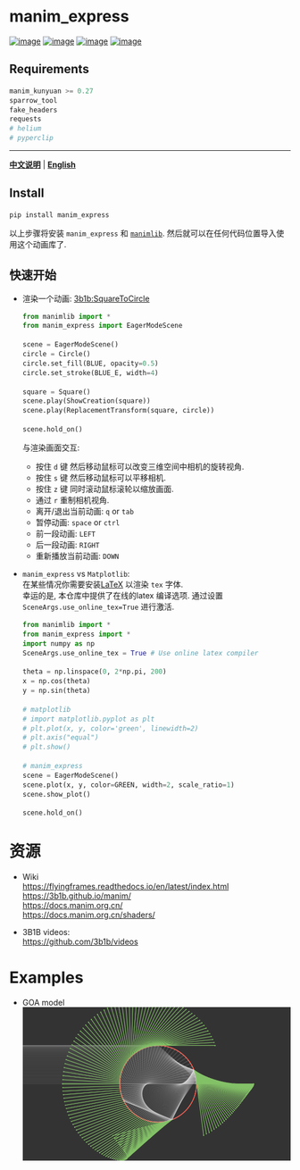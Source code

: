 # manim_express
[![image](https://img.shields.io/badge/Pypi-0.4.0-green.svg)](https://pypi.org/project/manim_express)
[![image](https://img.shields.io/badge/python-3.6+-blue.svg)](https://www.python.org/)
[![image](https://img.shields.io/badge/license-MIT-blue.svg)](LICENSE)
[![image](https://img.shields.io/badge/author-kunyuan-orange.svg?style=flat-square&logo=appveyor)](https://github.com/beidongjiedeguang)

## Requirements
```python
manim_kunyuan >= 0.27
sparrow_tool
fake_headers
requests
# helium
# pyperclip
```

------------------------
[**中文说明**](https://github.com/beidongjiedeguang/manim-express/blob/dev/README_zh.md) | [**English**](https://github.com/beidongjiedeguang/manim-express/blob/dev/README.md)
## Install

```bash
pip install manim_express
```

以上步骤将安装 `manim_express` 和  [`manimlib`](https://github.com/beidongjiedeguang/manimlib). 然后就可以在任何代码位置导入使用这个动画库了.  


## 快速开始

* 渲染一个动画: [3b1b:SquareToCircle](https://3b1b.github.io/manim/getting_started/quickstart.html#add-animations)

  ```python
  from manimlib import *
  from manim_express import EagerModeScene
  
  scene = EagerModeScene()
  circle = Circle()
  circle.set_fill(BLUE, opacity=0.5)
  circle.set_stroke(BLUE_E, width=4)
  
  square = Square()
  scene.play(ShowCreation(square))
  scene.play(ReplacementTransform(square, circle))
  
  scene.hold_on()
  ```
  
  与渲染画面交互:
  * 按住 `d` 键 然后移动鼠标可以改变三维空间中相机的旋转视角.
  * 按住 `s` 键 然后移动鼠标可以平移相机. 
  * 按住 `z` 键 同时滚动鼠标滚轮以缩放画面. 
  * 通过 `r` 重制相机视角.
  * 离开/退出当前动画: `q` or `tab`
  * 暂停动画:  `space` or `ctrl`
  * 前一段动画: `LEFT`
  * 后一段动画: `RIGHT`
  * 重新播放当前动画: `DOWN`
  

* `manim_express` vs `Matplotlib`:  
  在某些情况你需要安装[LaTeX](https://www.latex-project.org/get/#tex-distributions) 以渲染 `tex` 字体.  
  幸运的是, 本仓库中提供了在线的latex 编译选项. 通过设置 `SceneArgs.use_online_tex=True` 进行激活.

  ```python
  from manimlib import *
  from manim_express import *
  import numpy as np
  SceneArgs.use_online_tex = True # Use online latex compiler
  
  theta = np.linspace(0, 2*np.pi, 200)
  x = np.cos(theta)
  y = np.sin(theta)
  
  # matplotlib
  # import matplotlib.pyplot as plt
  # plt.plot(x, y, color='green', linewidth=2)
  # plt.axis("equal")
  # plt.show()
  
  # manim_express
  scene = EagerModeScene()
  scene.plot(x, y, color=GREEN, width=2, scale_ratio=1)
  scene.show_plot()
  
  scene.hold_on()
  ```
  
  



# 资源

* Wiki  
  https://flyingframes.readthedocs.io/en/latest/index.html
  https://3b1b.github.io/manim/  
  https://docs.manim.org.cn/  
  https://docs.manim.org.cn/shaders/
  
* 3B1B videos:  
  https://github.com/3b1b/videos




# Examples
* GOA model
  <img src="data/pic/GOA.PNG" width = "900"/>